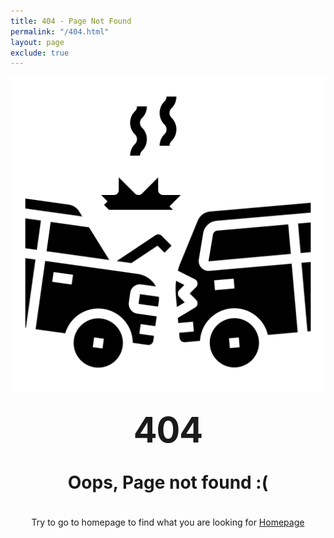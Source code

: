 ```yaml
---
title: 404 - Page Not Found
permalink: "/404.html"
layout: page
exclude: true
---
```


<style type="text/css" media="screen">
  .container {
    margin: 10px auto;
    max-width: 600px;
    text-align: center;
  }
  h1 {
    margin: 30px 0;
    font-size: 4em;
    line-height: 1;
    letter-spacing: -1px;
  }
	h4 {
		font-size: 2em;
	}
</style>


<div class="container">
	<img class="repair_icon" src="/assets/icons/fender-bender.svg" />

  <h1>404</h1>

  <h4>Oops, Page not found :(</h4>
  <p>Try to go to homepage to find what you are looking for <a href="/">Homepage</a></p>
</div>
